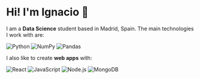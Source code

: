 # Hi! I'm Ignacio 👋

I am a **Data Science** student based in Madrid, Spain. The main technologies I work with are:

![Python](https://img.shields.io/badge/-Python-333333?style=flat&logo=Python&logoColor=#0000FF)
![NumPy](https://img.shields.io/badge/-NumPy-333333?style=flat&logo=NumPy&logoColor=#0000FF)
![Pandas](https://img.shields.io/badge/-Pandas-333333?style=flat&logo=Pandas&logoColor=#0000FF)


I also like to create **web apps** with:

![React](https://img.shields.io/badge/-React-333333?style=flat&logo=React&logoColor=61DAFB)
![JavaScript](https://img.shields.io/badge/-JavaScript-333333?style=flat&logo=JavaScript&logoColor=F7DF1E)  ![Node.js](https://img.shields.io/badge/-Node.js-333333?style=flat&logo=Node.js&logoColor=339933) ![MongoDB](https://img.shields.io/badge/-MongoDB-333333?style=flat&logo=MongoDB&logoColor=47A248) 



<!--
![Git](https://img.shields.io/badge/-Git-333333?style=flat&logo=Git&logoColor=F05032)


**IgnacioGB1990/IgnacioGB1990** is a ✨ _special_ ✨ repository because its `README.md` (this file) appears on your GitHub profile.

Here are some ideas to get you started:

- 🔭 I’m currently working on ...
- 🌱 I’m currently learning ...
- 👯 I’m looking to collaborate on ...
- 🤔 I’m looking for help with ...
- 💬 Ask me about ...
- 📫 How to reach me: ...
- 😄 Pronouns: ...
- ⚡ Fun fact: ...
-->

<!--
![GitHub stats](https://github-readme-stats.vercel.app/api?username=IgnacioGB1990&show_icons=true&theme=true)

[![Top Langs](https://github-readme-stats.vercel.app/api/top-langs/?username=IgnacioGB1990&layout=compact)](https://github.com/anuraghazra/github-readme-stats)
-->

<!--
[![Linkedin Badge](https://img.shields.io/badge/-ignaciogarciabarrero-0072b1?style=flat&logo=Linkedin&logoColor=white)](https://www.linkedin.com/in/ignaciogarciabarrero/)
-->

<!--
![Snake animation](https://github.com/IgnacioGB1990/IgnacioGB1990/blob/output/github-contribution-grid-snake.svg)
-->
